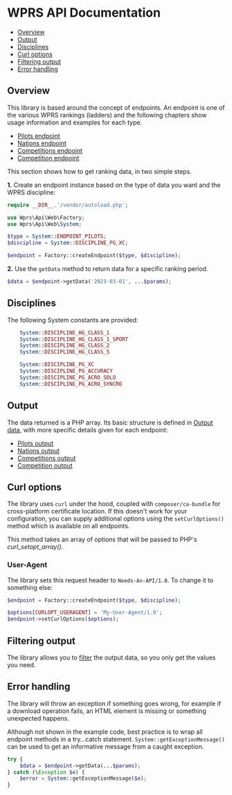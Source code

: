 # WPRS API Documentation

* [Overview](#overview)
* [Output](#output)
* [Disciplines](#disciplines)
* [Curl options](#curl-options)
* [Filtering output](#filtering-output)
* [Error handling](#error-handling)

## Overview

This library is based around the concept of endpoints. An endpoint is one of the various WPRS
rankings (ladders) and the following chapters show usage information and examples for each type.

* [Pilots endpoint](pilots.md)
* [Nations endpoint](nations.md)
* [Competitions endpoint](competitions.md)
* [Competition endpoint](competition.md)

This section shows how to get ranking data, in two simple steps.

**1.** Create an endpoint instance based on the type of data you want and the WPRS discipline:

 ```php
require __DIR__.'/vendor/autoload.php';

use Wprs\Api\Web\Factory;
use Wprs\Api\Web\System;

$type = System::ENDPOINT_PILOTS;
$discipline = System::DISCIPLINE_PG_XC;

$endpoint = Factory::createEndpoint($type, $discipline);
```

**2.** Use the `getData` method to return data for a specific ranking period.
```php
$data = $endpoint->getData('2023-03-01', ...$params);
```

## Disciplines

The following System constants are provided:

```php
    System::DISCIPLINE_HG_CLASS_1
    System::DISCIPLINE_HG_CLASS_1_SPORT
    System::DISCIPLINE_HG_CLASS_2
    System::DISCIPLINE_HG_CLASS_5

    System::DISCIPLINE_PG_XC
    System::DISCIPLINE_PG_ACCURACY
    System::DISCIPLINE_PG_ACRO_SOLO
    System::DISCIPLINE_PG_ACRO_SYNCRO
```

## Output
The data returned is a PHP array. Its basic structure is defined in [Output data](output.md),
with more specific details given for each endpoint:

* [Pilots output](pilots.md#output)
* [Nations output](nations.md#output)
* [Competitions output](competitions.md#output)
* [Competition output](competition.md#output)

## Curl options

The library uses `curl` under the hood, coupled with `composer/ca-bundle` for cross-platform
certificate location. If this doesn't work for your configuration, you can supply additional
options using the `setCurlOptions()` method which is available on all endpoints.

This method takes an array of options that will be passed to PHP's _curl_setopt_array()_.

### User-Agent
The library sets this request header to `Needs-An-API/1.0`. To change it to something else:

```php
$endpoint = Factory::createEndpoint($type, $discipline);

$options[CURLOPT_USERAGENT] = 'My-User-Agent/1.0';
$endpoint->setCurlOptions($options);
```

## Filtering output

The library allows you to [filter](filter.md) the output data, so you only get the values you need.

## Error handling

The library will throw an exception if something goes wrong, for example if a download operation
fails, an HTML element is missing or something unexpected happens.

Although not shown in the example code, best practice is to wrap all endpoint methods in a
try...catch statement. `System::getExceptionMessage()` can be used to get an informative message
from a caught exception.

```php
try {
    $data = $endpoint->getData(...$params);
} catch (\Exception $e) {
    $error = System::getExceptionMessage($e);
}
```
